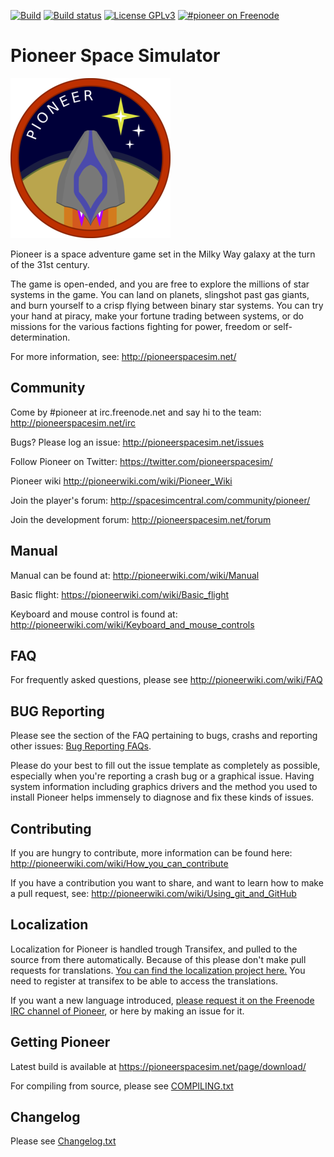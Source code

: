 [![Build](https://github.com/pioneerspacesim/pioneer/workflows/Build%20Pioneer/badge.svg)](https://github.com/pioneerspacesim/pioneer/actions)
[![Build status](https://ci.appveyor.com/api/projects/status/b2n2fe1vv3wr6n56/branch/master?svg=true)](https://ci.appveyor.com/project/pioneerspacesim/pioneer/branch/master)
[![License GPLv3](https://img.shields.io/badge/license-GPL_v3-green.svg)](http://www.gnu.org/licenses/gpl-3.0.html)
[![#pioneer on Freenode](https://img.shields.io/badge/Freenode-%23pioneer-brightgreen.svg)](https://kiwiirc.com/client/irc.freenode.net/pioneer)

# Pioneer Space Simulator

![](https://github.com/pioneerspacesim/pioneer/blob/master/data/icons/badge.png)

Pioneer is a space adventure game set in the Milky Way galaxy at the turn of
the 31st century.

The game is open-ended, and you are free to explore the millions of star
systems in the game. You can land on planets, slingshot past gas giants, and
burn yourself to a crisp flying between binary star systems. You can try your
hand at piracy, make your fortune trading between systems, or do missions for
the various factions fighting for power, freedom or self-determination.

For more information, see:
  http://pioneerspacesim.net/


## Community

Come by #pioneer at irc.freenode.net and say hi to the team:
  http://pioneerspacesim.net/irc

Bugs? Please log an issue:
  http://pioneerspacesim.net/issues

Follow Pioneer on Twitter:
  https://twitter.com/pioneerspacesim/

Pioneer wiki
  http://pioneerwiki.com/wiki/Pioneer_Wiki

Join the player's forum:
  http://spacesimcentral.com/community/pioneer/

Join the development forum:
  http://pioneerspacesim.net/forum


## Manual

Manual can be found at:
  http://pioneerwiki.com/wiki/Manual

Basic flight:
  https://pioneerwiki.com/wiki/Basic_flight

Keyboard and mouse control is found at:
  http://pioneerwiki.com/wiki/Keyboard_and_mouse_controls


## FAQ

For frequently asked questions, please see
  http://pioneerwiki.com/wiki/FAQ


## BUG Reporting

Please see the section of the FAQ pertaining to bugs, crashs and reporting other issues: [Bug Reporting FAQs](http://pioneerwiki.com/wiki/FAQ#How.2Fwhere_do_I_report_my_bug.2Fcrash).

Please do your best to fill out the issue template as completely as possible, especially when you're reporting a crash bug or a graphical issue. Having system information including graphics drivers and the method you used to install Pioneer helps immensely to diagnose and fix these kinds of issues.

## Contributing

If you are hungry to contribute, more information can be found here:
  http://pioneerwiki.com/wiki/How_you_can_contribute

If you have a contribution you want to share, and want to learn how to make a
pull request, see:
  http://pioneerwiki.com/wiki/Using_git_and_GitHub

## Localization

Localization for Pioneer is handled trough Transifex, and pulled to the source from there automatically. Because of this please don't make pull requests for translations. [You can find the localization project here.](https://www.transifex.com/pioneer/pioneer/dashboard/)
You need to register at transifex to be able to access the translations.

If you want a new language introduced, [please request it on the Freenode IRC channel of Pioneer](https://webchat.freenode.net/?channels=pioneer), or here by making an issue for it.

## Getting Pioneer

Latest build is available at
  https://pioneerspacesim.net/page/download/

For compiling from source, please see [COMPILING.txt](https://github.com/pioneerspacesim/pioneer/blob/master/COMPILING.txt)


## Changelog

Please see [Changelog.txt](https://github.com/pioneerspacesim/pioneer/blob/master/Changelog.txt)

